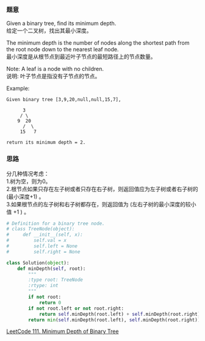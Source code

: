 ### 题意
Given a binary tree, find its minimum depth.  
给定一个二叉树，找出其最小深度。

The minimum depth is the number of nodes along the shortest path from the root node down to the nearest leaf node.  
最小深度是从根节点到最近叶子节点的最短路径上的节点数量。

Note: A leaf is a node with no children.  
说明: 叶子节点是指没有子节点的节点。

Example:
```
Given binary tree [3,9,20,null,null,15,7],

      3
     / \
    9  20
      /  \
     15   7

return its minimum depth = 2.
```

### 思路
分几种情况考虑：  
1.树为空，则为0。  
2.根节点如果只存在左子树或者只存在右子树，则返回值应为左子树或者右子树的 (最小深度+1) 。  
3.如果根节点的左子树和右子树都存在，则返回值为 (左右子树的最小深度的较小值 +1 ) 。
```python
# Definition for a binary tree node.
# class TreeNode(object):
#     def __init__(self, x):
#         self.val = x
#         self.left = None
#         self.right = None

class Solution(object):
    def minDepth(self, root):
        """
        :type root: TreeNode
        :rtype: int
        """
        if not root:
            return 0
        if not root.left or not root.right:
            return self.minDepth(root.left) + self.minDepth(root.right) + 1
        return min(self.minDepth(root.left), self.minDepth(root.right)) + 1
```
[LeetCode 111. Minimum Depth of Binary Tree](https://leetcode.com/problems/minimum-depth-of-binary-tree/description/)
